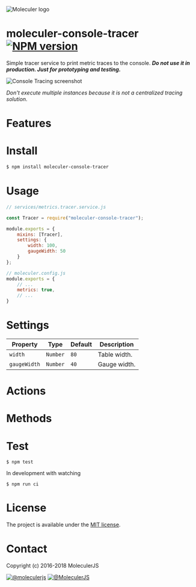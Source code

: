 ![Moleculer logo](http://moleculer.services/images/banner.png)

# moleculer-console-tracer [![NPM version](https://img.shields.io/npm/v/moleculer-console-tracer.svg)](https://www.npmjs.com/package/moleculer-console-tracer)

Simple tracer service to print metric traces to the console. 
***Do not use it in production. Just for prototyping and testing.***

![Console Tracing screenshot](https://user-images.githubusercontent.com/306521/37969145-560ad38a-31d0-11e8-87f5-7a531181926b.png)

_Don't execute multiple instances because it is not a centralized tracing solution._

# Features

# Install

```bash
$ npm install moleculer-console-tracer
```

# Usage

```js
// services/metrics.tracer.service.js

const Tracer = require("moleculer-console-tracer");

module.exports = {
    mixins: [Tracer],
    settings: {
        width: 100,
        gaugeWidth: 50
    }
};

// moleculer.config.js
module.exports = {
    // ...
    metrics: true,
    // ...
}
```

<!-- AUTO-CONTENT-START:USAGE -->
<!-- AUTO-CONTENT-END:USAGE -->

<!-- AUTO-CONTENT-TEMPLATE:USAGE
{{#hasExamples}}
{{#each examples}}
{{{this}}}
{{/each}}
{{/hasExamples}}
-->



# Settings

<!-- AUTO-CONTENT-START:SETTINGS -->
| Property | Type | Default | Description |
| -------- | ---- | ------- | ----------- |
| `width` | `Number` | `80` | Table width. |
| `gaugeWidth` | `Number` | `40` | Gauge width. |

<!-- AUTO-CONTENT-END:SETTINGS -->

<!-- AUTO-CONTENT-TEMPLATE:SETTINGS
| Property | Type | Default | Description |
| -------- | ---- | ------- | ----------- |
{{#each this}}
| `{{name}}` | {{type}} | {{defaultValue}} | {{description}} |
{{/each}}
{{^this}}
*No settings.*
{{/this}}

-->

# Actions
<!-- AUTO-CONTENT-START:ACTIONS -->
<!-- AUTO-CONTENT-END:ACTIONS -->

<!-- AUTO-CONTENT-TEMPLATE:ACTIONS
{{#each this}}
## `{{name}}` {{#each badges}}{{this}} {{/each}}
{{#since}}
_<sup>Since: {{this}}</sup>_
{{/since}}

{{description}}

### Parameters
| Property | Type | Default | Description |
| -------- | ---- | ------- | ----------- |
{{#each params}}
| `{{name}}` | {{type}} | {{defaultValue}} | {{description}} |
{{/each}}
{{^params}}
*No input parameters.*
{{/params}}

{{#returns}}
### Results
**Type:** {{type}}

{{description}}
{{/returns}}

{{#hasExamples}}
### Examples
{{#each examples}}
{{this}}
{{/each}}
{{/hasExamples}}

{{/each}}
-->

# Methods

<!-- AUTO-CONTENT-START:METHODS -->
<!-- AUTO-CONTENT-END:METHODS -->

<!-- AUTO-CONTENT-TEMPLATE:METHODS
{{#each this}}
## `{{name}}` {{#each badges}}{{this}} {{/each}}
{{#since}}
_<sup>Since: {{this}}</sup>_
{{/since}}

{{description}}

### Parameters
| Property | Type | Default | Description |
| -------- | ---- | ------- | ----------- |
{{#each params}}
| `{{name}}` | {{type}} | {{defaultValue}} | {{description}} |
{{/each}}
{{^params}}
*No input parameters.*
{{/params}}

{{#returns}}
### Results
**Type:** {{type}}

{{description}}
{{/returns}}

{{#hasExamples}}
### Examples
{{#each examples}}
{{this}}
{{/each}}
{{/hasExamples}}

{{/each}}
-->

# Test
```
$ npm test
```

In development with watching

```
$ npm run ci
```

# License
The project is available under the [MIT license](https://tldrlegal.com/license/mit-license).

# Contact
Copyright (c) 2016-2018 MoleculerJS

[![@moleculerjs](https://img.shields.io/badge/github-moleculerjs-green.svg)](https://github.com/moleculerjs) [![@MoleculerJS](https://img.shields.io/badge/twitter-MoleculerJS-blue.svg)](https://twitter.com/MoleculerJS)
